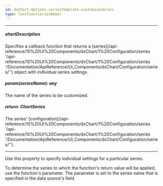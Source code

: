 ```yaml
---
id: dxChart.Options.seriesTemplate.customizeSeries
type: function(seriesName)
---
```

---
##### shortDescription
Specifies a callback function that returns a [series](/api-reference/10%20UI%20Components/dxChart/1%20Configuration/series '/api-reference/10%20UI%20Components/dxChart/1%20Configuration/series '/Documentation/ApiReference/UI_Components/dxChart/Configuration/series/'') object with individual series settings.

##### param(seriesName): any
The name of the series to be customized.

##### return: ChartSeries
The series' [configuration](/api-reference/10%20UI%20Components/dxChart/1%20Configuration/series '/api-reference/10%20UI%20Components/dxChart/1%20Configuration/series '/Documentation/ApiReference/UI_Components/dxChart/Configuration/series/'').

---
Use this property to specify individual settings for a particular series.

To determine the series to which the function's return value will be applied, use the function's parameter. The parameter is set to the series name that is specified in the data source's field.